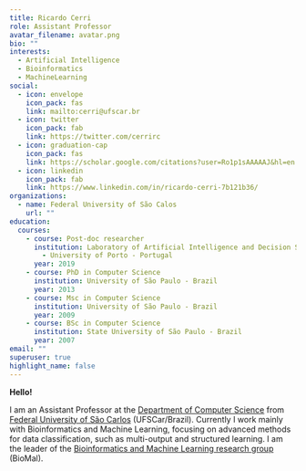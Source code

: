 ```yaml
---
title: Ricardo Cerri
role: Assistant Professor
avatar_filename: avatar.png
bio: ""
interests:
  - Artificial Intelligence
  - Bioinformatics
  - MachineLearning
social:
  - icon: envelope
    icon_pack: fas
    link: mailto:cerri@ufscar.br
  - icon: twitter
    icon_pack: fab
    link: https://twitter.com/cerrirc
  - icon: graduation-cap
    icon_pack: fas
    link: https://scholar.google.com/citations?user=Ro1p1sAAAAAJ&hl=en
  - icon: linkedin
    icon_pack: fab
    link: https://www.linkedin.com/in/ricardo-cerri-7b121b36/
organizations:
  - name: Federal University of São Calos
    url: ""
education:
  courses:
    - course: Post-doc researcher
      institution: Laboratory of Artificial Intelligence and Decision Support (LIAAD)
        - University of Porto - Portugal
      year: 2019
    - course: PhD in Computer Science
      institution: University of São Paulo - Brazil
      year: 2013
    - course: Msc in Computer Science
      institution: University of São Paulo - Brazil
      year: 2009
    - course: BSc in Computer Science
      institution: State University of São Paulo - Brazil
      year: 2007
email: ""
superuser: true
highlight_name: false
---
```

**Hello!**

I am an Assistant Professor at the [Department of Computer Science](http://www.dc.ufscar.br) from [Federal University of São Carlos](http://www.ufscar.br) (UFSCar/Brazil). Currently I work mainly with Bioinformatics and Machine Learning, focusing on advanced methods for data classification, such as multi-output and structured learning. I am the leader of the [Bioinformatics and Machine Learning research group](http://www.biomal.ufscar.br) (BioMal).